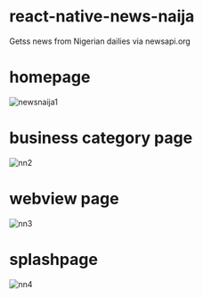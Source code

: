 # react-native-news-naija
Getss news from Nigerian dailies via newsapi.org

# homepage
![newsnaija1](https://user-images.githubusercontent.com/16244953/55552018-2082a880-56d4-11e9-9920-f41aae7cb47b.JPG) 

# business category page
![nn2](https://user-images.githubusercontent.com/16244953/55552021-2082a880-56d4-11e9-9c05-16b324bd9daa.JPG)

# webview page
![nn3](https://user-images.githubusercontent.com/16244953/55552022-211b3f00-56d4-11e9-9c47-cea089150c1b.JPG)

# splashpage
![nn4](https://user-images.githubusercontent.com/16244953/55552023-211b3f00-56d4-11e9-9f83-25d3d0ad69f1.JPG)

